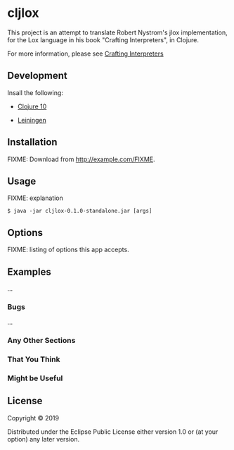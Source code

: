 # cljlox

This project is an attempt to translate Robert Nystrom's jlox implementation, for the Lox language in his book "Crafting Interpreters", in Clojure.

For more information, please see [Crafting Interpreters](https://craftinginterpreters.com)

## Development

Insall the following:

* [Clojure 10](https://clojure.org/guides/getting_started)

* [Leiningen](https://github.com/technomancy/leiningen)

## Installation

FIXME: Download from http://example.com/FIXME.

## Usage

FIXME: explanation

    $ java -jar cljlox-0.1.0-standalone.jar [args]

## Options

FIXME: listing of options this app accepts.

## Examples

...

### Bugs

...

### Any Other Sections
### That You Think
### Might be Useful

## License

Copyright © 2019

Distributed under the Eclipse Public License either version 1.0 or (at
your option) any later version.
